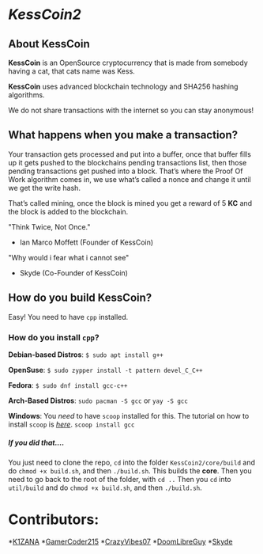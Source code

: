 # _KessCoin2_


## About KessCoin
**KessCoin** is an OpenSource cryptocurrency that is made from somebody having a cat, that cats name was Kess.

**KessCoin** uses advanced blockchain technology and SHA256 hashing algorithms.

We do not share transactions with the internet so you can stay anonymous!

## What happens when you make a transaction?

Your transaction gets processed and put into a buffer, once that buffer fills up it gets pushed
to the blockchains pending transactions list, then those pending transactions get pushed into a block.
That’s where the Proof Of Work algorithm comes in, we use what’s called a nonce and change it until we get the write hash.

That’s called mining, once the block is mined you get a reward of 5 **KC** and the block is added to the blockchain.

"Think Twice, Not Once."
- Ian Marco Moffett (Founder of KessCoin)

"Why would i fear what i cannot see"
- Skyde (Co-Founder of KessCoin)

## How do you build KessCoin?
Easy! You need to have `cpp` installed.

### How do you install `cpp`?

**Debian-based Distros**:
`$ sudo apt install g++`

**OpenSuse**:
`$ sudo zypper install -t pattern devel_C_C++`

**Fedora**:
`$ sudo dnf install gcc-c++`

**Arch-Based Distros**:
`sudo pacman -S gcc`
or
`yay -S gcc`

**Windows**:
You *need* to have `scoop` installed for this.
The tutorial on how to install `scoop` is [_here_](https://scoop.sh).
`scoop install gcc`

##### If you did that....
You just need to clone the repo, `cd` into the folder `KessCoin2/core/build` and do `chmod +x build.sh`, and then `./build.sh`.
This builds the **core**.
Then you need to go back to the root of the folder, with `cd ..`
Then you `cd` into `util/build` and do `chmod +x build.sh`, and then `./build.sh`.


# Contributors:

*[K1ZANA](https://github.com/K1ZANA)
*[GamerCoder215](https://github.com/GamerCoder215)
*[CrazyVibes07](https://github.com/CrazyVibes07)
*[DoomLibreGuy](https://github.com/DoomLibreGuy)
*[Skyde](https://github.com/Skyd1)
